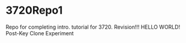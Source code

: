 # 3720Repo1
Repo for completing intro. tutorial for 3720.
Revision!!!
HELLO WORLD!
P o s t - K e y   C l o n e   E x p e r i m e n t  
 